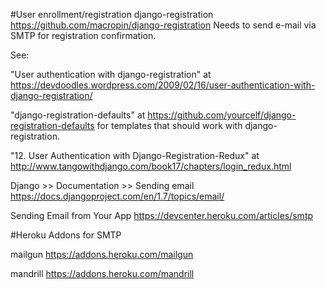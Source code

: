 #User enrollment/registration
django-registration
https://github.com/macropin/django-registration
Needs to send e-mail via SMTP for registration confirmation.

See:

"User authentication with django-registration" at https://devdoodles.wordpress.com/2009/02/16/user-authentication-with-django-registration/

"django-registration-defaults" at https://github.com/yourcelf/django-registration-defaults for templates that should work with django-registration.

"12. User Authentication with Django-Registration-Redux" at http://www.tangowithdjango.com/book17/chapters/login_redux.html

Django >> Documentation >> Sending email
https://docs.djangoproject.com/en/1.7/topics/email/

Sending Email from Your App
https://devcenter.heroku.com/articles/smtp

#Heroku Addons for SMTP

mailgun
https://addons.heroku.com/mailgun

mandrill
https://addons.heroku.com/mandrill
